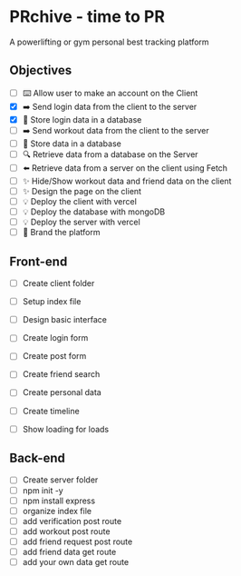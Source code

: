# PRchive - time to PR
A powerlifting or gym personal best tracking platform

## Objectives

* [ ] ⌨️ Allow user to make an account on the Client
* [x] ➡️ Send login data from the client to the server
* [x] 💾 Store login data in a database
* [ ] ➡️ Send workout data from the client to the server
* [ ] 💾 Store data in a database
* [ ] 🔍 Retrieve data from a database on the Server
* [ ] ⬅️ Retrieve data from a server on the client using Fetch
* [ ] ✨ Hide/Show workout data and friend data on the client
* [ ] ✨ Design the page on the client
* [ ] 💡 Deploy the client with vercel
* [ ] 💡 Deploy the database with mongoDB
* [ ] 💡 Deploy the server with vercel
* [ ] 🎨 Brand the platform

## Front-end

* [ ] Create client folder
* [ ] Setup index file
* [ ] Design basic interface
* [ ] Create login form
* [ ] Create post form
* [ ] Create friend search
* [ ] Create personal data
* [ ] Create timeline
* [ ] Show loading for loads


## Back-end

* [ ] Create server folder
* [ ] npm init -y
* [ ] npm install express
* [ ] organize index file
* [ ] add verification post route
* [ ] add workout post route
* [ ] add friend request post route
* [ ] add friend data get route
* [ ] add your own data get route
